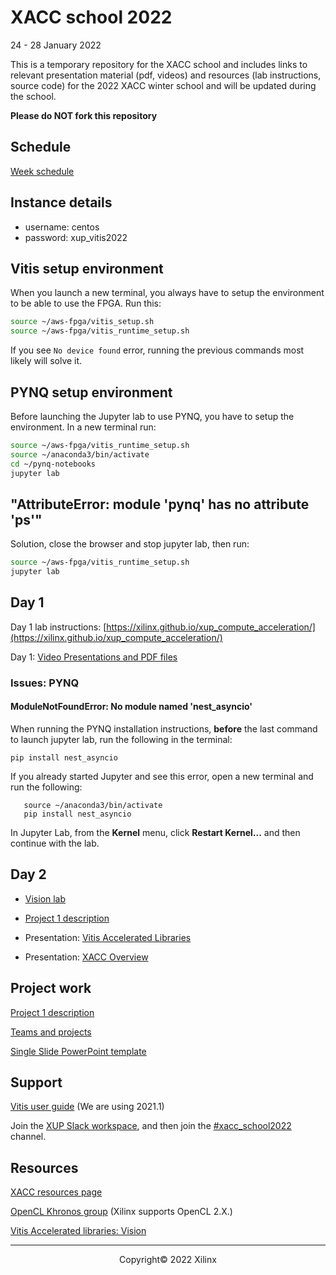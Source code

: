 # XACC school 2022

24 - 28 January 2022

This is a temporary repository for the XACC school and includes links to relevant presentation material (pdf, videos) and resources (lab instructions, source code) for the 2022 XACC winter school and will be updated during the school. 

**Please do NOT fork this repository**

## Schedule

[Week schedule](./schedule.md)

## Instance details

- username: centos
- password: xup_vitis2022

## Vitis setup environment

When you launch a new terminal, you always have to setup the environment to be able to use the FPGA. Run this:

```sh
source ~/aws-fpga/vitis_setup.sh
source ~/aws-fpga/vitis_runtime_setup.sh
```

If you see `No device found` error, running the previous commands most likely will solve it.

## PYNQ setup environment

Before launching the Jupyter lab to use PYNQ, you have to setup the environment. In a new terminal run:

```sh
source ~/aws-fpga/vitis_runtime_setup.sh
source ~/anaconda3/bin/activate
cd ~/pynq-notebooks
jupyter lab
```

## "AttributeError: module 'pynq' has no attribute 'ps'"

Solution, close the browser and stop jupyter lab, then run:

```sh
source ~/aws-fpga/vitis_runtime_setup.sh
jupyter lab
```

## Day 1

Day 1 lab instructions: [https://xilinx.github.io/xup_compute_acceleration/](https://xilinx.github.io/xup_compute_acceleration/)

Day 1: [Video Presentations and PDF files](https://xilinx.github.io/xup_compute_acceleration/presentations.html)

### Issues: PYNQ 

#### ModuleNotFoundError: No module named 'nest_asyncio'

When running the PYNQ installation instructions, **before** the last command to launch jupyter lab, run the following in the terminal:

```console
pip install nest_asyncio
```

If you already started Jupyter and see this error, open a new terminal and run the following: 

```console
   source ~/anaconda3/bin/activate
   pip install nest_asyncio
```
In Jupyter Lab, from the **Kernel** menu, click **Restart Kernel...** and then continue with the lab.

## Day 2

- [Vision lab](https://xilinx.github.io/xup_compute_acceleration/Vision_lab.html)

- [Project 1 description](labs/project_1.md)

- Presentation: [Vitis Accelerated Libraries](pdf/XACC_School_Vitis_Accelerated_Libraries)

- Presentation: [XACC Overview](pdf/XACC_School_XACC_Overview)

## Project work

[Project 1 description](labs/project_1.md)

[Teams and projects](./projects_and_teams.md)

[Single Slide PowerPoint template](./project_template.pptx)


## Support

[Vitis user guide](https://www.xilinx.com/html_docs/xilinx2021_1/vitis_doc/index.html) (We are using 2021.1)

Join the [XUP Slack workspace](https://join.slack.com/t/xupgroup/shared_invite/zt-y0zc1hqv-~Z~nYw6OMrdjXJ30IXungQ), and then join the [#xacc_school2022](https://xupgroup.slack.com/archives/C02ULU6LE21) channel. 

## Resources

[XACC resources page](https://xilinx.github.io/xacc/)

[OpenCL Khronos group](https://www.khronos.org/opencl/) (Xilinx supports OpenCL 2.X.)

[Vitis Accelerated libraries: Vision](https://github.com/Xilinx/Vitis_Libraries/tree/master/vision)



---------------------------------------
<p align="center">Copyright&copy; 2022 Xilinx</p>
